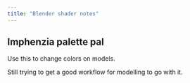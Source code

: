 ```yaml
---
title: "Blender shader notes"
---
```

## Imphenzia palette pal

Use this to change colors on models.

Still trying to get a good workflow for modelling to go with it.
